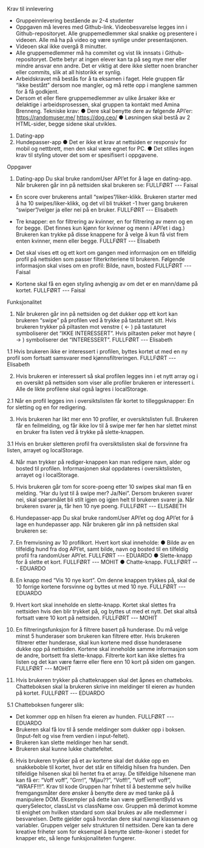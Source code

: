 Krav til innlevering
- Gruppeinnlevering bestående av 2-4 studenter
- Oppgaven må leveres med Github-link. Videobesvarelse legges inn i
Github-repositoryet. Alle gruppemedlemmer skal snakke og presentere i
videoen. Alle må ha på video og være synlige under presentasjonen.
- Videoen skal ikke overgå 8 minutter.
- Alle gruppemedlemmer må ha commitet og vist lik innsats i
Github-repositoryet. Dette betyr at ingen elever kan ta på seg mye mer
eller mindre ansvar enn andre. Det er viktig at dere ikke sletter noen
brancher eller commits, slik at all historikk er synlig.
- Arbeidskravet må bestås for å ta eksamen i faget. Hele gruppen får “ikke
bestått” dersom noe mangler, og må rette opp i manglene sammen for å få
godkjent.
- Dersom et eller flere gruppemedlemmer av ulike årsaker ikke er delaktige i
arbeidsprosessen, skal gruppen ta kontakt med Amina Brenneng.
Tekniske krav:
● Dere skal benytte dere av følgende API’er:
https://randomuser.me/
https://dog.ceo/
● Løsningen skal bestå av 2 HTML-sider, begge sidene skal utvikles.
1. Dating-app
2. Hundepasser-app
● Det er ikke et krav at nettsiden er responsiv for mobil og nettbrett, men den
skal være egnet for PC.
● Det stilles ingen krav til styling utover det som er spesifisert i oppgavene.


Oppgaver
1. Dating-app
Du skal bruke randomUser API’et for å lage en dating-app. Når brukeren går inn på
nettsiden skal brukeren se:
FULLFØRT ---   Faisal

- En score over brukerens antall “swipes”/liker-klikk. Brukeren starter med å ha
10 swipes/liker-klikk, og det vil bli trukket -1 hver gang brukeren
“swiper”/velger ja eller nei på en bruker.
FULLFØRT --- Elisabeth

- Tre knapper: en for filtrering av kvinner, en for filtrering av menn og en for
begge. (Det finnes kun kjønn for kvinner og menn i API’et i dag.) Brukeren
kan trykke på disse knappene for å velge å kun få vist frem enten kvinner,
menn eller begge.
FULLFØRT --- Elisabeth


- Det skal vises ett og ett kort om gangen med informasjon om en tilfeldig profil
på nettsiden som passer filterkriteriene til brukeren. Følgende informasjon
skal vises om en profil:
Bilde, navn, bosted
FULLFØRT --- Faisal

- Kortene skal få en egen styling avhengig av om det er en mann/dame på
kortet.
FULLFØRT --- Faisal

Funksjonalitet
1. Når brukeren går inn på nettsiden og det dukker opp ett kort kan brukeren
“swipe” på profilen ved å trykke på tastaturet sitt. Hvis brukeren trykker på
piltasten mot venstre ( <- ) på tastaturet symboliserer det “IKKE
INTERESSERT”. Hvis piltasten peker mot høyre ( -> ) symboliserer det
“INTERESSERT”.
FULLFØRT --- Elisabeth


1.1 Hvis brukeren ikke er interessert i profilen, byttes kortet ut med en ny profil
som fortsatt samsvarer med kjønnsfiltreringen.
FULLFØRT --- Elisabeth


2. Hvis brukeren er interessert så skal profilen legges inn i et nytt array og i en
oversikt på nettsiden som viser alle profiler brukeren er interessert i. Alle de
likte profilene skal også lagres i localStorage.


2.1 Når en profil legges inn i oversiktslisten får kortet to tilleggsknapper: En for
sletting og en for redigering.


3. Hvis brukeren har likt mer enn 10 profiler, er oversiktslisten full. Brukeren får
en feilmelding, og får ikke lov til å swipe mer før hen har slettet minst en
bruker fra listen ved å trykke på slette-knappen.


3.1 Hvis en bruker sletteren profil fra oversiktslisten skal de forsvinne fra
listen, arrayet og localStorage.


4. Når man trykker på rediger-knappen kan man redigere navn, alder og bosted
til profilen. Informasjonen skal oppdateres i oversiktslisten, arrayet og i
localStorage.


5. Hvis brukeren går tom for score-poeng etter 10 swipes skal man få en
melding. “Har du lyst til å swipe mer? Ja/Nei”. Dersom brukeren svarer nei,
skal spørsmålet bli stilt igjen og igjen helt til brukeren svarer ja. Når brukeren
svarer ja, får hen 10 nye poeng.
FULLFØRT --- ELISABETH




2. Hundepasser-app
Du skal bruke randomUser API’et og dog API’et for å lage en hundepasser
app. Når brukeren går inn på nettsiden skal brukeren se:

1. En fremvisning av 10 profilkort. Hvert kort skal inneholde:
● Bilde av en tilfeldig hund fra dog API’et, samt bilde, navn og
bosted til en tilfeldig profil fra randomUser API’et. FULLFØRT --- EDUARDO
● Slette-knapp for å slette et kort. FULLFØRT --- MOHIT
● Chatte-knapp. FULLFØRT --- EDUARDO



2. En knapp med “Vis 10 nye kort”. Om denne knappen trykkes på, skal de 10
forrige kortene forsvinne og byttes ut med 10 nye. FULLFØRT --- EDUARDO



3. Hvert kort skal inneholde en slette-knapp. Kortet skal slettes fra nettsiden hvis
den blir trykket på, og byttes ut med et nytt. Det skal altså fortsatt være 10
kort på nettsiden. FULLFØRT --- MOHIT



4. En filtreringsfunksjon for å filtrere basert på hunderase. Du må velge minst 5
hunderaser som brukeren kan filtrere etter. Hvis brukeren filtrerer etter
hunderase, skal kun kortene med disse hunderasene dukke opp på nettsiden.
Kortene skal inneholde samme informasjon som de andre, bortsett fra
slette-knapp. Filtrerte kort kan ikke slettes fra listen og det kan være færre
eller flere enn 10 kort på siden om gangen. FULLFØRT --- MOHIT



5. Hvis brukeren trykker på chatteknappen skal det åpnes en chatteboks.
Chatteboksen skal la brukeren skrive inn meldinger til eieren av hunden på
kortet. FULLFØRT --- EDUARDO



5.1 Chatteboksen fungerer slik:
- Det kommer opp en hilsen fra eieren av hunden. FULLFØRT --- EDUARDO
- Brukeren skal få lov til å sende meldinger som dukker opp i
boksen. (Input-felt og vise frem verdien i input-feltet).
- Brukeren kan slette meldinger hen har sendt.
- Brukeren skal kunne lukke chattefeltet.



6. Hvis brukeren trykker på et av kortene skal det dukke opp en snakkeboble til
kortet, hvor det står en tilfeldig hilsen fra hunden. Den tilfeldige hilsenen skal
bli hentet fra et array. De tilfeldige hilsenene man kan få er:
“Voff voff”, “Grrr!”, “Mjau??”, “Voff!”, “Voff voff voff”, “WRAFF!!!”.
Krav til kode
Gruppen har frihet til å bestemme selv hvilke fremgangsmåter dere ønsker å benytte
dere av med tanke på å manipulere DOM. Eksempler på dette kan være
getElementById vs querySelector, classList vs className osv. Gruppen må derimot
komme til enighet om hvilken standard som skal brukes av alle medlemmer i
besvarelsen. Dette gjelder også hvordan dere skal navngi klassenavn og variabler.
Gruppen velger selv strukturen til nettsiden. Dere kan ta dere kreative friheter som
for eksempel å benytte slette-ikoner i stedet for knapper etc, så lenge
funksjonaliteten fungerer.
